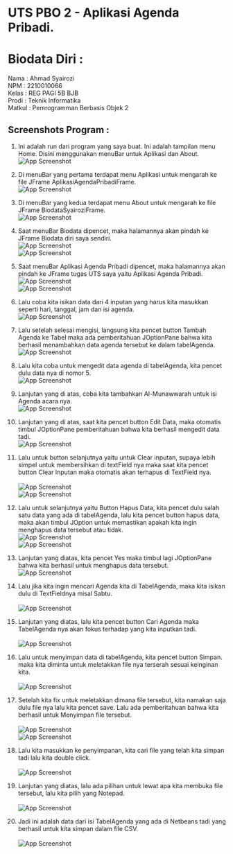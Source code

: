 
# UTS PBO 2 - Aplikasi Agenda Pribadi.

# Biodata Diri :
Nama   : Ahmad Syairozi<br>
NPM    : 2210010066<br>
Kelas  : REG PAGI 5B BJB<br>
Prodi  : Teknik Informatika<br>
Matkul : Pemrogramman Berbasis Objek 2<br>



## Screenshots Program :
1. Ini adalah run dari program yang saya buat. Ini adalah tampilan menu Home. Disini menggunakan menuBar untuk Aplikasi dan About. <br> 
![App Screenshot](https://github.com/user-attachments/assets/f8ce1dbd-60e7-47b0-abe4-db716841feda)<br>

2. Di menuBar yang pertama terdapat menu Aplikasi untuk mengarah ke file JFrame AplikasiAgendaPribadiFrame.<br> 
![App Screenshot](https://github.com/user-attachments/assets/a66e3f5c-3021-476d-a26f-e8e7a8601826)<br>

3. Di menuBar yang kedua terdapat menu About untuk mengarah ke file JFrame BiodataSyairoziFrame. <br> 
![App Screenshot](https://github.com/user-attachments/assets/8b277ced-b0dc-41c1-83f5-21288b27ec6a)<br>

4. Saat menuBar Biodata dipencet, maka halamannya akan pindah ke JFrame Biodata diri saya sendiri. <br>
![App Screenshot](https://github.com/user-attachments/assets/8b277ced-b0dc-41c1-83f5-21288b27ec6a)<br> 
![App Screenshot](https://github.com/user-attachments/assets/5add22d5-d1b3-460d-aad2-201a13205819)<br>

5. Saat menuBar Aplikasi Agenda Pribadi dipencet, maka halamannya akan pindah ke JFrame tugas UTS saya yaitu Aplikasi Agenda Pribadi. <br> 
![App Screenshot](https://github.com/user-attachments/assets/a66e3f5c-3021-476d-a26f-e8e7a8601826)<br>
![App Screenshot](https://github.com/user-attachments/assets/41d942ee-b4ba-4d41-a6e7-07c7fa315cc9)<br>

6. Lalu coba kita isikan data dari 4 inputan yang harus kita masukkan seperti hari, tanggal, jam dan isi agenda. <br> 
![App Screenshot](https://github.com/user-attachments/assets/a68b0726-82f2-4917-8227-815b158eae48)<br>

7. Lalu setelah selesai mengisi, langsung kita pencet button Tambah Agenda ke Tabel maka ada pemberitahuan JOptionPane bahwa kita berhasil menambahkan data agenda tersebut ke dalam tabelAgenda. <br> 
![App Screenshot](https://github.com/user-attachments/assets/68949adb-1947-4024-8591-4767597bb663)<br>

8. Lalu kita coba untuk mengedit data agenda di tabelAgenda, kita pencet dulu data nya di nomor 5. <br> 
![App Screenshot](https://github.com/user-attachments/assets/a0d1426a-4944-4320-b824-33c5ebde1ffd)<br>

9. Lanjutan yang di atas, coba kita tambahkan Al-Munawwarah untuk isi Agenda acara nya. <br> 
![App Screenshot](https://github.com/user-attachments/assets/dcad55f4-1e3d-4e08-8291-c76be72c824e)<br>

10. Lanjutan yang di atas, saat kita pencet button Edit Data, maka otomatis timbul JOptionPane pemberitahuan bahwa kita berhasil mengedit data tadi. <br> 
![App Screenshot](https://github.com/user-attachments/assets/ac2eb18c-0ab5-489d-8f8b-bfececae8a6c)<br> 

11. Lalu untuk button selanjutnya yaitu untuk Clear inputan, supaya lebih simpel untuk membersihkan di textField nya maka saat kita pencet button Clear Inputan maka otomatis akan terhapus di TextField nya. <br>  
![App Screenshot](https://github.com/user-attachments/assets/756e8571-3ded-423c-b5ac-6c86792f4818)<br>
![App Screenshot](https://github.com/user-attachments/assets/9324ca03-a42e-43eb-b2a7-7bcc7d7275d5)<br>

12. Lalu untuk selanjutnya yaitu Button Hapus Data, kita pencet dulu salah satu data yang ada di tabelAgenda, lalu kita pencet button hapus data, maka akan timbul JOption untuk memastikan apakah kita ingin menghapus data tersebut atau tidak. <br>
![App Screenshot](https://github.com/user-attachments/assets/06914261-74ef-4a50-aa81-3bbce20c3991)<br> 
![App Screenshot](https://github.com/user-attachments/assets/efb9e1b7-7423-4773-ad8d-598644352270)<br>

13. Lanjutan yang diatas, kita pencet Yes maka timbul lagi JOptionPane bahwa kita berhasil untuk menghapus data tersebut. <br> 
![App Screenshot](https://github.com/user-attachments/assets/3c15c850-afca-42d0-a2e4-952a8b688cce)<br>

14. Lalu jika kita ingin mencari Agenda kita di TabelAgenda, maka kita isikan dulu di TextFieldnya misal Sabtu. <br>  
![App Screenshot](https://github.com/user-attachments/assets/9b9d85d2-9711-403b-8303-3b7cb7a0fceb)<br>

15. Lanjutan yang diatas, lalu kita pencet button Cari Agenda maka TabelAgenda nya akan fokus terhadap yang kita inputkan tadi. <br>   
![App Screenshot](https://github.com/user-attachments/assets/bdb46083-7e4c-4d92-a8fd-4d22b8f8ae94)<br>

16. Lalu untuk menyimpan data di tabelAgenda, kita pencet button Simpan. maka kita diminta untuk meletakkan file nya terserah sesuai keinginan kita. <br>   
![App Screenshot](https://github.com/user-attachments/assets/1634655a-0471-44b6-b7fd-c7c1b706701c)<br>

17. Setelah kita fix untuk meletakkan dimana file tersebut, kita namakan saja dulu file nya lalu kita pencet save. Lalu ada pemberitahuan bahwa kita berhasil untuk Menyimpan file tersebut. <br>    
![App Screenshot](https://github.com/user-attachments/assets/989894ab-ee2f-4aab-909d-56526f47cd83)<br> 
![App Screenshot](https://github.com/user-attachments/assets/6b58d0f0-0a36-4da1-a4bf-1fed56547ea4)<br>

18. Lalu kita masukkan ke penyimpanan, kita cari file yang telah kita simpan tadi lalu kita double click. <br>    
![App Screenshot](https://github.com/user-attachments/assets/b55cb8b5-108c-4b08-a3c6-3ac8660e6a3a)<br>

19. Lanjutan yang diatas, lalu ada pilihan untuk lewat apa kita membuka file tersebut, lalu kita pilih yang Notepad. <br>   
![App Screenshot](https://github.com/user-attachments/assets/761a8bcf-b698-423f-b80c-401bdee1082e)<br>

20. Jadi ini adalah data dari isi TabelAgenda yang ada di Netbeans tadi yang berhasil untuk kita simpan dalam file CSV. <br>  
![App Screenshot](https://github.com/user-attachments/assets/b2dad948-3be3-4329-b2dc-7512f3e3d32b)
